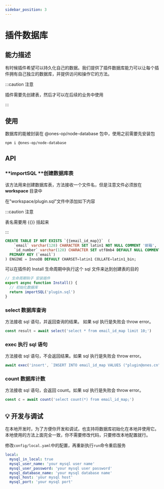 ```yaml
---
sidebar_position: 3
---
```


# 插件数据库

## 能力描述

有时候插件希望可以持久化自己的数据。我们提供了插件数据库能力可以让每个插件拥有自己独立的数据库，并提供访问和操作它的方法。

:::caution 注意

插件需要先创建表，然后才可以在后续的业务中使用

:::

## 使用

数据库的能被封装在 @ones-op/node-database 包中，使用之前需要先安装包

```bash
npm i @ones-op/node-database
```

## API

### **importSQL **创建数据库表

该方法用来创建数据库表，方法接收一个文件名，但是注意文件必须放在 **workspace** 目录中

在"workspace/plugin.sql"文件中添加如下内容

:::caution 注意

表名需要用 {{}} 括起来

:::

```sql
CREATE TABLE IF NOT EXISTS `{{email_id_map}}`  (
    `email` varchar(128) CHARACTER SET latin1 NOT NULL COMMENT '邮箱',
    `id_number` varchar(128) CHARACTER SET utf8mb4 DEFAULT NULL COMMENT '工号',
  PRIMARY KEY (`email`)
) ENGINE = InnoDB DEFAULT CHARSET=latin1 COLLATE=latin1_bin;

```

可以在插件的 Install 生命周期中执行这个 sql 文件来达到创建表的目的

```typescript
// 生命周期钩子 安装插件
export async function Install() {
  // 初始化数据库
  return importSQL('plugin.sql')
}
```

### select 数据库查询

方法接收 sql 语句，并返回查询的结果。 如果 sql 执行是失败会 throw error。

```typescript
const result = await select('select * from email_id_map limit 10;')
```

### exec 执行 sql 语句

方法接收 sql 语句，不会返回结果。如果 sql 执行是失败会 throw error。

```typescript
await exec('insert', `INSERT INTO email_id_map VALUES ("plugin@ones.cn", "001");`)
```

### count 数据库计数

方法接收 sql 语句，会返回 count。如果 sql 执行是失败会 throw error。

```typescript
const c = await count('select count(*) from email_id_map;')
```

## 💡 开发与调试

在本地开发时，为了方便你开发和调试，也支持将数据库初始化在本地并使用它。本地使用的方法上面完全一致，你不需要修改代码，只要修改本地配置就行。

修改`config/local.yaml`中的配置，再重新执行`run`命令重启服务

```yaml
local:
  mysql_in_local: true
  mysql_user_name: 'your mysql user name'
  mysql_user_password: 'your mysql user password'
  mysql_database_name: 'your mysql database name'
  mysql_host: 'your mysql host'
  mysql_port: 'your mysql port'
```
